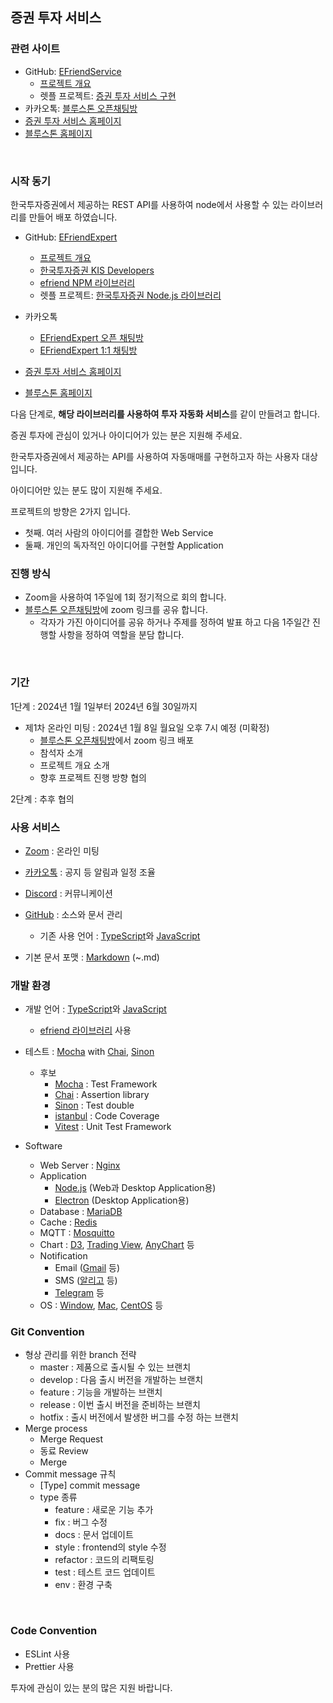## 증권 투자 서비스

  

### 관련 사이트

  

- GitHub: [EFriendService](https://github.com/pnuskgh/EFriendService)
  - [프로젝트 개요](https://github.com/pnuskgh/EFriendService/blob/main/PROJECT.md)
  - 렛플 프로젝트: [증권 투자 서비스 구현](https://letspl.me/project/1336)
- 카카오톡: [블루스톤 오픈채팅방](https://open.kakao.com/o/gZKGWq0f)
- [증권 투자 서비스 홈페이지](https://efriendexpert.com/)
- [블루스톤 홈페이지](https://www.bluestones.biz/)

​     

### 시작 동기

  

한국투자증권에서 제공하는 REST API를 사용하여 node에서 사용할 수 있는 라이브러리를 만들어 배포 하였습니다.

- GitHub: [EFriendExpert](https://github.com/pnuskgh/EFriendExpert)
  - [프로젝트 개요](https://github.com/pnuskgh/EFriendExpert/blob/main/PROJECT.md)
  - [한국투자증권 KIS Developers](https://apiportal.koreainvestment.com/apiservice/oauth2)
  - [efriend NPM 라이브러리](https://www.npmjs.com/package/efriend)
  - 렛플 프로젝트: [한국투자증권 Node.js 라이브러리](https://letspl.me/project/900)
  
- 카카오톡

  - [EFriendExpert 오픈 채팅방](https://open.kakao.com/o/gZbStqsf)
  - [EFriendExpert 1:1 채팅방](https://open.kakao.com/o/snBRsqsf)

- [증권 투자 서비스 홈페이지](https://efriendexpert.com/)

- [블루스톤 홈페이지](https://www.bluestones.biz/)

  

다음 단계로, **해당 라이브러리를 사용하여 투자 자동화 서비스**를 같이 만들려고 합니다.

증권 투자에 관심이 있거나 아이디어가 있는 분은 지원해 주세요.

한국투자증권에서 제공하는 API를 사용하여 자동매매를 구현하고자 하는 사용자 대상 입니다.

  

아이디어만 있는 분도 많이 지원해 주세요.

프로젝트의 방향은 2가지 입니다.

  

- 첫째. 여러 사람의 아이디어를 결합한 Web Service
- 둘째. 개인의 독자적인 아이디어를 구현할 Application




### 진행 방식 

   

- Zoom을 사용하여 1주일에 1회 정기적으로 회의 합니다.
- [블루스톤 오픈채팅방](https://open.kakao.com/o/gZKGWq0f)에 zoom 링크를 공유 합니다.
  - 각자가 가진 아이디어를 공유 하거나 주제를 정하여 발표 하고 다음 1주일간 진행할 사항을 정하여 역할을 분담 합니다.
  

​    

### 기간

  

1단계 : 2024년 1월 1일부터 2024년 6월 30일까지

- 제1차 온라인 미팅 : 2024년 1월 8일 월요일 오후 7시 예정 (미확정)
  - [블루스톤 오픈채팅방](https://open.kakao.com/o/gZKGWq0f)에서 zoom 링크 배포
  - 참석자 소개
  - 프로젝트 개요 소개
  - 향후 프로젝트 진행 방향 협의

  

2단계 : 추후 협의

   

### **사용 서비스**

  

- [Zoom](https://zoom.us/) : 온라인 미팅

- [카카오톡](https://www.kakaocorp.com/) : 공지 등 알림과 일정 조율
- [Discord](https://discord.com/) : 커뮤니케이션
- [GitHub](https://github.com/) : 소스와 문서 관리
  
  - 기존 사용 언어 : [TypeScript](https://www.typescriptlang.org/)와 [JavaScript](https://developer.mozilla.org/ko/docs/Web/JavaScript)
- 기본 문서 포맷 : [Markdown](https://gparkkii.github.io/tech/markdown/) (~.md)
  
  

### **개발 환경**

  

- 개발 언어 : [TypeScript](https://www.typescriptlang.org/)와 [JavaScript](https://developer.mozilla.org/ko/docs/Web/JavaScript)
  
  - [efriend 라이브러리](https://www.npmjs.com/package/efriend) 사용
- 테스트 : [Mocha](https://mochajs.org/) with [Chai](https://www.chaijs.com/), [Sinon](https://sinonjs.org/)
  - 후보
    - [Mocha](https://mochajs.org/) : Test Framework
    - [Chai](https://www.chaijs.com/) : Assertion library
    - [Sinon](https://sinonjs.org/) : Test double
    - [istanbul](https://istanbul.js.org/) : Code Coverage
    - [Vitest](https://vitest.dev/) : Unit Test Framework

- Software
  - Web Server : [Nginx](https://nginx.org/)
  - Application
    - [Node.js](https://nodejs.org/) (Web과 Desktop Application용)
    - [Electron](https://www.electronjs.org/) (Desktop Application용)
  - Database : [MariaDB](https://mariadb.org/)
  - Cache : [Redis](https://redis.com/)
  - MQTT : [Mosquitto](https://mosquitto.org/)
  - Chart : [D3](https://d3js.org/), [Trading View](https://tradegnview.com/), [AnyChart](https://www.anychart.com/) 등
  - Notification
    - Email ([Gmail](https://mail.google.com/) 등)
    - SMS ([알리고](https://smartsms.aligo.in/) 등)
    - [Telegram](https://telegram.org/) 등
  - OS : [Window](https://www.microsoft.com/ko-kr/windows), [Mac](https://www.apple.com/kr/mac/), [CentOS](https://www.centos.org/) 등

  



### Git Convention

  

- 형상 관리를 위한 branch 전략
  - master : 제품으로 출시될 수 있는 브랜치
  - develop : 다음 출시 버전을 개발하는 브랜치
  - feature : 기능을 개발하는 브랜치
  - release : 이번 출시 버전을 준비하는 브랜치
  - hotfix : 출시 버전에서 발생한 버그를 수정 하는 브랜치
- Merge process
  - Merge Request
  - 동료 Review
  - Merge
- Commit message 규칙
  - [Type] commit message
  - type 종류
    - feature : 새로운 기능 추가
    - fix : 버그 수정
    - docs : 문서 업데이트
    - style : frontend의 style 수정
    - refactor : 코드의 리팩토링
    - test : 테스트 코드 업데이트
    - env : 환경 구축

​    

### **Code Convention**

  

- ESLint 사용
- Prettier 사용

    

 투자에 관심이 있는 분의 많은 지원 바랍니다.

  

  
